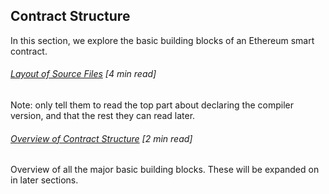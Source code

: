 ## Contract Structure

In this section, we explore the basic building blocks of an Ethereum smart contract.

###### [Layout of Source Files](https://solidity.readthedocs.io/en/develop/layout-of-source-files.html#version-pragma) \[4 min read\]

Note: only tell them to read the top part about declaring the compiler version, and that the rest they can read later.

###### [Overview of Contract Structure](https://solidity.readthedocs.io/en/develop/structure-of-a-contract.html) \[2 min read\]

Overview of all the major basic building blocks. These will be expanded on in later sections.

